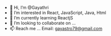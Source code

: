 - 👋 Hi, I’m @Gayathri
- 👀 I’m interested in React, JavaScript, Java, Html
- 🌱 I’m currently learning ReactjS
- 💞️ I’m looking to collaborate on ...
- 📫 Reach me ... Email: gayastro79@gmail.com

<!---
Gayastro/Gayastro is a ✨ special ✨ repository because its `README.md` (this file) appears on your GitHub profile.
You can click the Preview link to take a look at your changes.
--->

